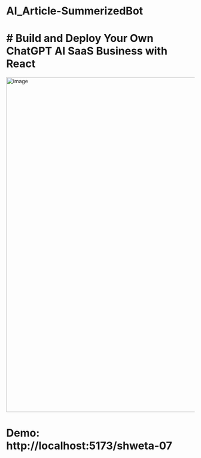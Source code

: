 # AI_Article-SummerizedBot




# # Build and Deploy Your Own ChatGPT AI SaaS Business with React

<img width="895" alt="image" src="https://github.com/Shweta-281/AI_Article-SummerizedBot/assets/144674061/6ec8d03b-e0a3-402a-be65-fc4b07f06292">






# Demo: http://localhost:5173/shweta-07
  
 
